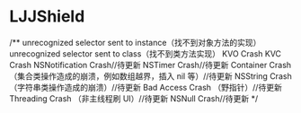 # LJJShield
/**
 unrecognized selector sent to instance（找不到对象方法的实现）
 unrecognized selector sent to class（找不到类方法实现）
 KVO Crash
 KVC Crash
 NSNotification Crash//待更新
 NSTimer Crash//待更新
 Container Crash（集合类操作造成的崩溃，例如数组越界，插入 nil 等）//待更新
 NSString Crash （字符串类操作造成的崩溃）//待更新
 Bad Access Crash （野指针）//待更新
 Threading Crash （非主线程刷 UI）//待更新
 NSNull Crash//待更新
 */
